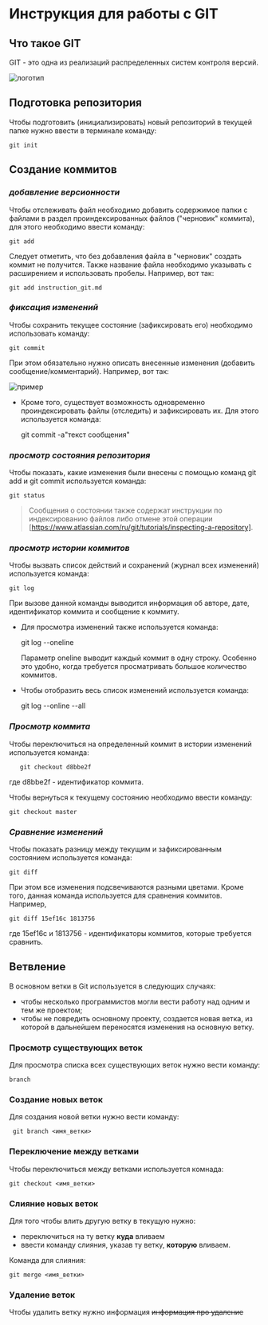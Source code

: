 # **Инструкция для работы с GIT**

## Что такое GIT

GIT - это одна из реализаций распределенных систем контроля версий.

![логотип](git.jpg)

## Подготовка репозитория

Чтобы подготовить (инициализировать) новый репозиторий в текущей папке нужно ввести в терминале команду:

    git init

## Создание коммитов

### *добавление версионности*

Чтобы отслеживать файл необходимо добавить содержимое папки с файлами в раздел проиндексированных файлов ("черновик" коммита), для этого необходимо ввести команду:

    git add

Следует отметить, что без добавления файла в "черновик" создать коммит не получится.
Также название файла необходимо указывать 
с расширением и использовать пробелы.
Например, вот так:

    git add instruction_git.md

### *фиксация изменений*

Чтобы сохранить текущее состояние (зафиксировать его) необходимо использовать команду:

    git commit

При этом обязательно нужно описать внесенные изменения (добавить сообщение/комментарий). 
Например, вот так:

 ![пример](gitcommit.jpg)

* Кроме того, существует возможность одновременно проиндексировать файлы (отследить) и зафиксировать их. Для этого используется команда: 

    git commit -a"текст сообщения"

### *просмотр состояния репозитория*

Чтобы показать, какие изменения были внесены с помощью команд git add и git commit используется команда:

    git status

> Сообщения о состоянии также содержат инструкции по индексированию файлов либо отмене этой операции [https://www.atlassian.com/ru/git/tutorials/inspecting-a-repository].

### *просмотр истории коммитов*

Чтобы вызвать список действий и сохранений (журнал всех изменений) используется команда:

    git log

При вызове данной команды выводится информация об авторе, дате, идентификатор коммита и сообщение к коммиту.

* Для просмотра изменений также используется команда:

    git log --oneline
    
    Параметр oneline выводит каждый коммит в одну строку. Особенно это удобно, когда требуется просматривать большое количество коммитов.

* Чтобы отобразить весь список изменений  используется команда:

    git log --online --all

### *Просмотр коммита*

Чтобы переключиться на определенный коммит в истории изменений используется команда:

       git checkout d8bbe2f

где d8bbe2f - идентификатор коммита.

Чтобы вернуться к текущему состоянию необходимо ввести команду:
    
    git checkout master

### *Сравнение изменений*

Чтобы показать разницу между текущим и зафиксированным состоянием используется команда:

    git diff

При этом все изменения подсвечиваются разными цветами. 
Кроме того, данная команда используется для сравнения коммитов. Например, 
    
    git diff 15ef16c 1813756

где 15ef16c и 1813756 - идентификаторы коммитов, которые требуется сравнить.

## Ветвление

В основном ветки в Git используется в следующих случаях:
 * чтобы несколько программистов могли вести работу над одним и тем же проектом;
 * чтобы не повредить основному проекту, создается новая ветка, из которой в дальнейшем переносятся изменения на основную ветку. 

### Просмотр существующих веток

Для просмотра списка всех существующих веток нужно вести команду: 

    branch

### Создание новых веток

Для создания новой ветки нужно вести команду:
    
     git branch <имя_ветки>

### Переключение между ветками

Чтобы переключиться между ветками используется комнада:

    git checkout <имя_ветки>

### Слияние новых веток
Для того чтобы влить другую ветку в текущую нужно:
- переключиться на ту ветку **куда** вливаем
- ввести команду слияния, указав ту ветку, **которую** вливаем.

Команда для слияния:
    
    git merge <имя_ветки>

### Удаление веток

Чтобы удалить ветку нужно информация ~~информация про удаление~~
